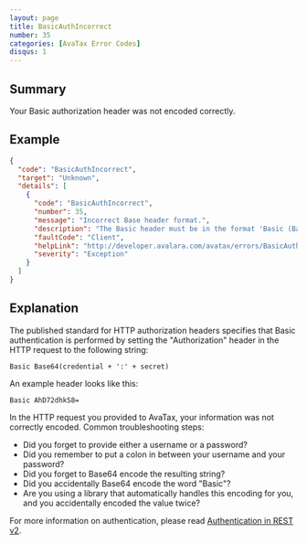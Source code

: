```yaml
---
layout: page
title: BasicAuthIncorrect
number: 35
categories: [AvaTax Error Codes]
disqus: 1
---
```


## Summary

Your Basic authorization header was not encoded correctly.

## Example

```json
{
  "code": "BasicAuthIncorrect",
  "target": "Unknown",
  "details": [
    {
      "code": "BasicAuthIncorrect",
      "number": 35,
      "message": "Incorrect Base header format.",
      "description": "The Basic header must be in the format 'Basic (Base64Encoded(value))' where Value is either 'username' + ':' + 'password' or 'accountid' + ':' + 'licensekey'.  -0-",
      "faultCode": "Client",
      "helpLink": "http://developer.avalara.com/avatax/errors/BasicAuthIncorrect",
      "severity": "Exception"
    }
  ]
}
```

## Explanation

The published standard for HTTP authorization headers specifies that Basic authentication is performed by setting the "Authorization" header in the HTTP request to the following string:

```
Basic Base64(credential + ':' + secret)
```

An example header looks like this:

```
Basic AhD72dhkS8=
```
	
In the HTTP request you provided to AvaTax, your information was not correctly encoded.  Common troubleshooting steps:

<ul class="normal">
<li>Did you forget to provide either a username or a password?</li>
<li>Did you remember to put a colon in between your username and your password?</li>
<li>Did you forget to Base64 encode the resulting string?</li>
<li>Did you accidentally Base64 encode the word "Basic"?</li>
<li>Are you using a library that automatically handles this encoding for you, and you accidentally encoded the value twice?</li>
</ul>

For more information on authentication, please read <a href="/avatax/authentication-in-rest/">Authentication in REST v2</a>.
